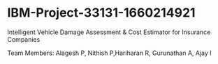 # IBM-Project-33131-1660214921
Intelligent Vehicle Damage Assessment &amp; Cost Estimator for Insurance Companies

Team Members: Alagesh P, Nithish P,Hariharan R, Gurunathan A, Ajay I
